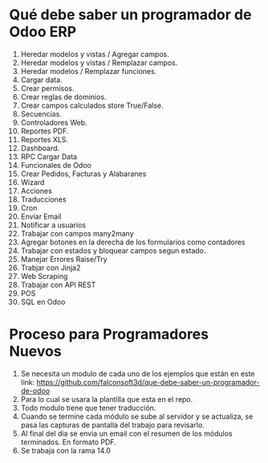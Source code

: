 # Qué debe saber un programador de Odoo ERP
1. Heredar modelos y vistas / Agregar campos.
2. Heredar modelos y vistas / Remplazar campos.
3. Heredar modelos / Remplazar funciones.
5. Cargar data.
6. Crear permisos.
7. Crear reglas de dominios.
8. Crear campos calculados store True/False.
9. Secuencias.
10. Controladores Web.
11. Reportes PDF.
12. Reportes XLS.
13. Dashboard.
14. RPC Cargar Data
15. Funcionales de Odoo
16. Crear Pedidos, Facturas y Alabaranes
17. Wizard
18. Acciones
19. Traducciones
20. Cron
21. Enviar Email
22. Notificar a usuarios
23. Trabajar con campos many2many
24. Agregar botones en la derecha de los formularios como contadores
25. Trabajar con estados y bloquear campos segun estado.
26. Manejar Errores Raise/Try
27. Trabjar con Jinja2
28. Web Scraping
29. Trabajar con API REST
30. POS
31. SQL en Odoo


# Proceso para  Programadores Nuevos
1. Se necesita un modulo de cada uno de los ejemplos que están en este link: https://github.com/falconsoft3d/que-debe-saber-un-programador-de-odoo
2. Para lo cual se usara la plantilla que esta en el repo.
3. Todo modulo tiene que tener traducción.
4. Cuando se termine cada módulo se sube al servidor y se actualiza, se pasa las capturas de pantalla del trabajo para revisarlo.
6. Al final del dia se envia un email con el resumen de los módulos terminados. En formato PDF.
7. Se trabaja con la rama 14.0
